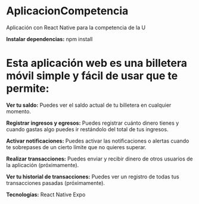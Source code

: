 # AplicacionCompetencia
Aplicación con React Native para la competencia de la U

**Instalar dependencias:** npm install

# Esta aplicación web es una billetera móvil simple y fácil de usar que te permite:

**Ver tu saldo:** Puedes ver el saldo actual de tu billetera en cualquier momento.

**Registrar ingresos y egresos:** Puedes registrar cuánto dinero tienes y cuando gastas algo puedes ir restándolo del total de tus ingresos.

**Activar notificaciones:** Puedes activar las notificaciones o alertas cuando te sobrepases de un cierto límite que no quieres superar.

**Realizar transacciones:** Puedes enviar y recibir dinero de otros usuarios de la aplicación (próximamente).

**Ver tu historial de transacciones:** Puedes ver un registro de todas tus transacciones pasadas (próximamente).

**Tecnologías:**
React Native
Expo
